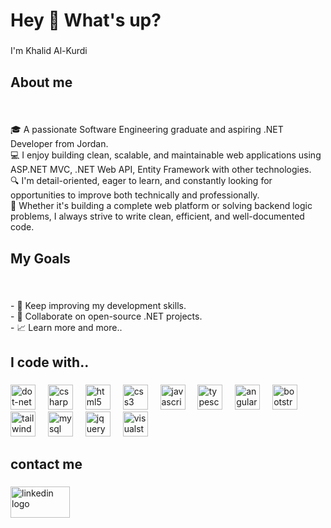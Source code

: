 <h1 align="left">Hey 👋 What's up?</h1>

###

<p align="left">I'm Khalid Al-Kurdi</p>

###

<h2 align="left">About me</h2>

###

<br clear="both">

<p align="left">🎓 A passionate Software Engineering graduate and aspiring .NET Developer from Jordan.  <br>💻 I enjoy building clean, scalable, and maintainable web applications using ASP.NET MVC, .NET Web API, Entity Framework with other technologies.<br>🔍 I'm detail-oriented, eager to learn, and constantly looking for opportunities to improve both technically and professionally.  <br>🚀 Whether it's building a complete web platform or solving backend logic problems, I always strive to write clean, efficient, and well-documented code.</p>

###

<h2 align="left">My Goals</h2>

###

<br clear="both">

<p align="left">- 📘 Keep improving my development skills.  <br>- 🤝 Collaborate on open-source .NET projects.  <br>- 📈 Learn more and more..</p>

###

<h2 align="left">I code with..</h2>

###

<div align="left">
  <img src="https://skillicons.dev/icons?i=dotnet" height="40" alt="dot-net logo"  />
  <img width="12" />
  <img src="https://skillicons.dev/icons?i=cs" height="40" alt="csharp logo"  />
  <img width="12" />
  <img src="https://skillicons.dev/icons?i=html" height="40" alt="html5 logo"  />
  <img width="12" />
  <img src="https://skillicons.dev/icons?i=css" height="40" alt="css3 logo"  />
  <img width="12" />
  <img src="https://skillicons.dev/icons?i=js" height="40" alt="javascript logo"  />
  <img width="12" />
  <img src="https://skillicons.dev/icons?i=ts" height="40" alt="typescript logo"  />
  <img width="12" />
  <img src="https://skillicons.dev/icons?i=angular" height="40" alt="angularjs logo"  />
  <img width="12" />
  <img src="https://skillicons.dev/icons?i=bootstrap" height="40" alt="bootstrap logo"  />
  <img width="12" />
  <img src="https://skillicons.dev/icons?i=tailwind" height="40" alt="tailwindcss logo"  />
  <img width="12" />
  <img src="https://skillicons.dev/icons?i=mysql" height="40" alt="mysql logo"  />
  <img width="12" />
  <img src="https://skillicons.dev/icons?i=jquery" height="40" alt="jquery logo"  />
  <img width="12" />
  <img src="https://skillicons.dev/icons?i=visualstudio" height="40" alt="visualstudio logo"  />
</div>

###

<h2 align="left">contact me</h2>

###

<div align="left">
  <a href="https://www.linkedin.com/in/khalid-al-kurdi" target="_blank">
    <img src="https://raw.githubusercontent.com/maurodesouza/profile-readme-generator/master/src/assets/icons/social/linkedin/default.svg" width="95" height="50" alt="linkedin logo"  />
  </a>
</div>

###
###
